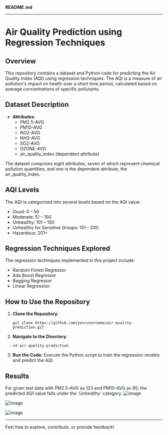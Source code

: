 **README.md**

---

# Air Quality Prediction using Regression Techniques

## Overview

This repository contains a dataset and Python code for predicting the Air Quality Index (AQI) using regression techniques. The AQI is a measure of air pollution's impact on health over a short time period, calculated based on average concentrations of specific pollutants.

## Dataset Description

- **Attributes**:
  - PM2.5-AVG
  - PM10-AVG
  - NO2-AVG
  - NH3-AVG
  - SO2-AVG
  - OZONE-AVG
  - air_quality_index (dependent attribute)

The dataset comprises eight attributes, seven of which represent chemical pollution quantities, and one is the dependent attribute, the air_quality_index.

## AQI Levels

The AQI is categorized into several levels based on the AQI value:
- Good: 0 – 50
- Moderate: 51 – 100
- Unhealthy: 101 – 150
- Unhealthy for Sensitive Groups: 151 – 200
- Hazardous: 201+

## Regression Techniques Explored

The regression techniques implemented in this project include:
- Random Forest Regressor
- Ada Boost Regressor
- Bagging Regressor
- Linear Regression

## How to Use the Repository

1. **Clone the Repository**:
   ```
   git clone https://github.com/yourusername/air-quality-prediction.git
   ```

2. **Navigate to the Directory**:
   ```
   cd air-quality-prediction
   ```

3. **Run the Code**:
   Execute the Python script to train the regression models and predict the AQI.

## Results

For given test data with PM2.5-AVG as 123 and PM10-AVG as 95, the predicted AQI value falls under the 'Unhealthy' category.
![image](https://github.com/Sahithiaele/Air_Quality_Forecasting/assets/134089299/8a155a44-b4c8-48f3-b89d-e19c3b876247)


![image](https://github.com/Sahithiaele/Air_Quality_Forecasting/assets/134089299/77a8bab1-ea73-415d-8422-11a36f4ba437)


![image](https://github.com/Sahithiaele/Air_Quality_Forecasting/assets/134089299/6031e0c9-8d28-4eff-b4a8-101178f767f0)



---

Feel free to explore, contribute, or provide feedback!
